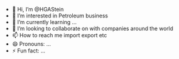 - 👋 Hi, I’m @HGAStein
- 👀 I’m interested in Petroleum business
- 🌱 I’m currently learning ...
- 💞️ I’m looking to collaborate on with companies around the world
- 📫 How to reach me import export etc
- 😄 Pronouns: ...
- ⚡ Fun fact: ...

<!---
HGAStein/HGAStein is a ✨ special ✨ repository because its `README.md` (this file) appears on your GitHub profile.
You can click the Preview link to take a look at your changes.
--->
